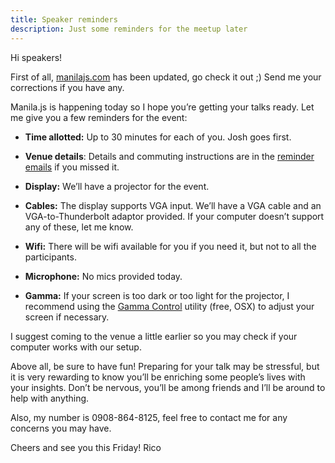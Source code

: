 ```yaml
---
title: Speaker reminders
description: Just some reminders for the meetup later
---
```


Hi speakers!

First of all, [manilajs.com](http://manilajs.com) has been updated, go check it out ;) Send me your corrections if you have any.

Manila.js is happening today so I hope you’re getting your talks ready. Let me give you a few reminders for the event:

* __Time allotted:__ Up to 30 minutes for each of you. Josh goes first.

* __Venue details__: Details and commuting instructions are in the [reminder emails][welcome] if you missed it.

* __Display:__ We’ll have a projector for the event.

* __Cables:__ The display supports VGA input. We’ll have a VGA cable and an VGA-to-Thunderbolt adaptor provided. If your computer doesn’t support any of these, let me know.

* __Wifi:__ There will be wifi available for you if you need it, but not to all the participants.

* __Microphone:__ No mics provided today.

* __Gamma:__ If your screen is too dark or too light for the projector, I recommend using the [Gamma Control] utility (free, OSX) to adjust your screen if necessary.

I suggest coming to the venue a little earlier so you may check if your computer works with our setup.

Above all, be sure to have fun! Preparing for your talk may be stressful, but it is very rewarding to know you’ll be enriching some people’s lives with your insights. Don’t be nervous, you’ll be among friends and I’ll be around to help with anything.

Also, my number is 0908-864-8125, feel free to contact me for any concerns you may have.

Cheers and see you this Friday!
Rico

[Gamma Control]: https://michelf.ca/projects/gamma-control/
[welcome]: http://manilajs.com/p/012-welcome.html

